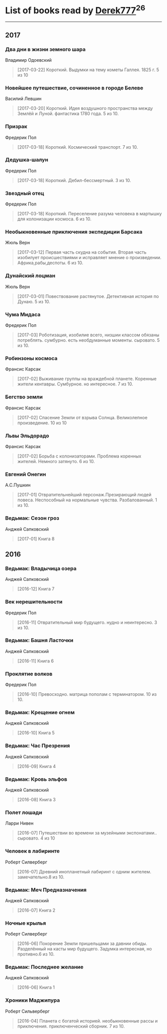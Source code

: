 # List of books read by [Derek777](http://openid.yandex.ru/Derek777/)<sup>26</sup>
---

## 2017

### Два дни в жизни земного шара
Владимир Одоевский
> [2017-03-22] Короткий. Выдумки на тему кометы Галлея. 1825 г. 5 из 10


### Новейшее путешествие, сочиненное в городе Белеве
Василий Левшин
> [2017-03-20] Короткий. Идея воздушного пространства между Землёй и Луной. фантастика 1780 года. 5 из 10.


### Призрак
Фредерик Пол
> [2017-03-18] Короткий. Космический транспорт. 7 из 10.


### Дедушка-шалун
Фредерик Пол
> [2017-03-18] Короткий. Дебил-бессмертный. 3 из 10.


### Звездный отец
Фредерик Пол
> [2017-03-18] Короткий. Переселение разума человека в мартышку для колонизации космоса. 6 из 10.


### Необыкновенные приключения экспедиции Барсака
Жюль Верн
> [2017-03-12] Первая часть скудна на события. Вторая часть изобилует происшествиями и исправляет мнение о произведении. Африка,рабы,деспоты. 6 из 10.


### Дунайский лоцман
Жюль Верн
> [2017-03-01] Повествование растянутое. Детективная история по Дунаю. 5 из 10.


### Чума Мидаса
Фредерик Пол
> [2017-03] Роботизация, изобилие всего, низшии классом обязаны потреблять.  сумбурно. есть необдуманные моменты. сыровато. 5 из 10.


### Робинзоны космоса
Франсис Карсак
> [2017-02] Выживание группы на враждебной планете. Коренные жители кентавры. Сумбурное. но интересное. 7 из 10.


### Бегство земли
Франсис Карсак
> [2017-02] Спасение Земли от взрыва Солнца. Великолепное произведение. 10 из 10


### Львы Эльдорадо
Франсис Карсак
> [2017-02] Борьба с колонизаторами. Проблема коренных жителей. Немного затянуто. 6 из 10.


### Евгений Онегин
А.С.Пушкин
> [2017-01] Отвратительнейший персонаж.Презирающий людей повеса. Неспособный на нормальные чувства. Разбалованный. 1 из 10.


### Ведьмак: Сезон гроз
Анджей Сапковский
> [2017-01] Книга 8



## 2016

### Ведьмак: Владычица озера
Анджей Сапковский
> [2016-12] Книга 7


### Век нерешительности
Фредерик Пол
> [2016-11] Отвратительный мир будущего. нудно и неинтересно. 3 из 10.


### Ведьмак: Башня Ласточки
Анджей Сапковский
> [2016-11] Книга 6


### Проклятие волков
Фредерик Пол
> [2016-10] Превосходно. матрица пополам с терминатором. 10 из 10.


### Ведьмак: Крещение огнем
Анджей Сапковский
> [2016-10] Книга 5


### Ведьмак: Час Презрения
Анджей Сапковский
> [2016-09] Книга 4


### Ведьмак: Кровь эльфов
Анджей Сапковский
> [2016-08] Книга 3


### Полет лошади
Ларри Нивен
> [2016-07] Путешествии во времени за музейными экспонатами.. сыровато. 4 из 10


### Человек в лабиринте
Роберт Силверберг
> [2016-07] Древний инопланетный лабиринт с одним жителем. замечательно.8 из 10.


### Ведьмак: Меч Предназначения
Анджей Сапковский
> [2016-07] Книга 2


### Ночные крылья
Роберт Силверберг
> [2016-06] Покорение Земли пришельцами за давнии обиды. Разделённый на касты мир будущего. Задумка интересная, но противно.6 из 10.


### Ведьмак: Последнее желание
Анджей Сапковский
> [2016-06] Книга 1


### Хроники Маджипура
Роберт Сильверберг
> [2016-04] Планета с богатой историей. необыкновенные рассы и приключения. приключенческий сборник. 7 из 10.



